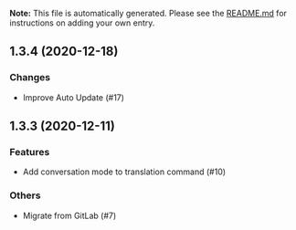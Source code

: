 **Note:** This file is automatically generated. Please see the [README.md](changelogs/README.md) for instructions on adding your own entry.

## 1.3.4 (2020-12-18)
### Changes
* Improve Auto Update (#17)


## 1.3.3 (2020-12-11)
### Features
* Add conversation mode to translation command (#10)


### Others
* Migrate from GitLab (#7)

